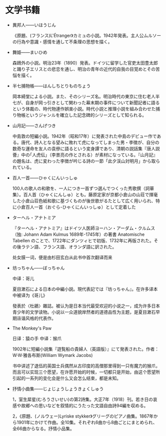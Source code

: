 # 文学书籍

- 異邦人——いほうじん
    
    《原題、(フランス)L'Étranger》カミュの小説。1942年発表。主人公ムルソーの行為や意識・感情を通して不条理の思想を描く。

- 舞姫——まいひめ
    
    森鴎外の小説。明治23年（1890）発表。ドイツに留学した官吏太田豊太郎と踊り子エリスとの悲恋を通し、明治の青年の近代的自我の目覚めとその苦悩を描く。

- 半七捕物帳——はんしちとりものちょう
    
    岡本綺堂による小説。また、そのシリーズ名。明治時代の東京に住む老人半七が、自身が岡っ引きとして関わった幕末期の事件について新聞記者に語るという体裁の、時代物連作娯楽小説。時代小説と推理小説を組み合わせた捕り物帳というジャンルを確立した記念碑的シリーズとして知られる。

- 山月記——さんげつき
    
    中島敦の短編小説。1942年（昭和17年）に発表された中島のデビュー作である。唐代、詩人となる望みに敗れて虎になってしまった男・李徴が、自分の数奇な運命を友人の袁傪に語るという変身譚であり、清朝の説話集『唐人説薈』中の｢人虎伝｣（李景亮の作とされる）が素材になっている。『山月記』の題名は、虎に変わった李徴が吟じる詩の一節「此夕渓山対明月」から取られている。

- 百人一首——ひゃくにんいっしゅ
    
    100人の歌人の和歌を、一人につき一首ずつ選んでつくった秀歌撰（詞華集）。百人首（ひゃくにんしゅ）とも。藤原定家が京都小倉山の山荘で揮毫した小倉山荘色紙和歌に基づくものが後世歌がるたとして広く用いられ、特に小倉百人一首（おぐら-ひゃくにんいっしゅ）として定着した

- ターヘル・アナトミア
    
    『ターヘル・アナトミア』はドイツ人医師ヨーハン・アーダム・クルムス（独: Johann Adam Kulmus 1689年-1745年）の著書 Anatomische Tabellen のことで、1722年にダンツィヒで初版、1732年に再版された。その後ラテン語、フランス語、オランダ語に訳された。
    
    处女膜一词，便是由杉田玄白从此书中首次翻译而来

- 坊っちゃん——ぼっちゃん
    
    中译：哥儿
    
    夏目漱石による日本の中編小説。現代表記では『坊っちゃん』。在许多译本中被译为《哥儿》
    
    發表於〈杜鵑〉雜誌。被认为是日本当代最受欢迎的小说之一，成为许多日本青少年的文学读物。小说以一众道貌岸然者的道德品性为主题，是夏目漱石早期诙谐风格的代表作。

- The Monkey's Paw
    
    日译：猿の手  中译：猴爪
    
    1902年に短編小説集『遊覧船の貴婦人（英語版）』にて発表された。作者：W·W·雅各布斯(William Wymark Jacobs)
    
    书中讲述了退伍的英国士兵偶然从古印度的高僧那里得到一只有魔力的猴爪，而且可以实现三个愿望，在许愿开始的时候，一切都只是开始，由这个愿望所引起的一系列的变化会是什么又会怎么结束，都是未知。

- 抒情小曲集——じょじょうしょうきょくしゅう
    
    1，室生犀星(むろうさいせい)の第2詩集。大正7年（1918）刊。若き日の哀感や故郷への思いなどを叙情的にうたった文語自由詩94編を収める。
    
    2，《原題、(ノルウェー)Lyriske stykker》グリーグのピアノ曲集。1867年から1901年にかけて作曲。全10集。それぞれ6曲から8曲ごとにまとめられ、全66曲からなる。抒情小品集。